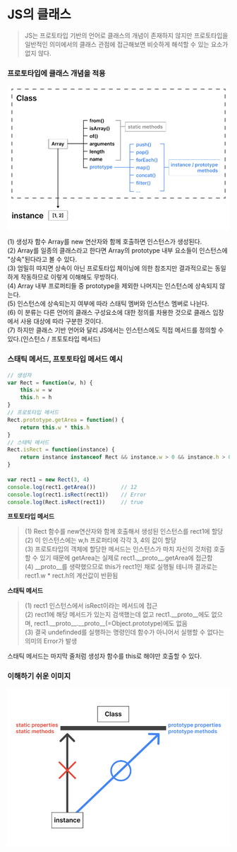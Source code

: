 # JS의 클래스
> JS는 프로토타입 기반의 언어로 클래스의 개념이 존재하지 않지만 프로토타입을 일반적인 의미에서의 클래스 관점에 접근해보면 비슷하게 해석할 수 있는 요소가 없지 않다.

### 프로토타입에 클래스 개념을 적용
![3](/HongSeon/7.클래스/img/클래스3.png)

(1) 생성자 함수 Array를 new 연산자와 함께 호출하면 인스턴스가 생성된다. <br>
(2) Array를 일종의 클래스라고 한다면 Array의 prototype 내부 요소들이 인스턴스에 "상속"된다라고 볼 수 있다. <br>
(3) 엄밀히 따지면 상속이 아닌 프로토타입 체이닝에 의한 참조지만 결과적으로는 동일하게 작동하므로 이렇게 이해해도 무방하다. <br>
(4) Array 내부 프로퍼티들 중 prototype을 제외한 나머지는 인스턴스에 상속되지 않는다. <br>
(5) 인스턴스에 상속되는지 여부에 따라 스태틱 멤버와 인스턴스 멤버로 나뉜다. <br>
(6) 이 분류는 다른 언어의 클래스 구성요소에 대한 정의를 차용한 것으로 클래스 입장에서 사용 대상에 따라 구분한 것이다. <br>
(7) 하지만 클래스 기반 언어와 달리 JS에서는 인스턴스에도 직접 메서드를 정의할 수 있다.(인스턴스 / 프토토타입 메서드) <br>

### 스태틱 메서드, 프토토타입 메서드 예시
```js
// 생성자
var Rect = function(w, h) {
    this.w = w
    this.h = h
}
// 프로토타입 메서드
Rect.prototype.getArea = function() {
    return this.w * this.h
}
// 스태틱 메서드
Rect.isRect = function(instance) {
    return instance instanceof Rect && instance.w > 0 && instance.h > 0
}

var rect1 = new Rect(3, 4)
console.log(rect1.getArea())        // 12 
console.log(rect1.isRect(rect1))    // Error
console.log(Rect.isRect(rect1))     // true
```
**프토토타입 메서드**
>(1) Rect 함수를 new연산자와 함께 호출해서 생성된 인스턴스를 rect1에 할당 <br>
(2) 이 인스턴스에는 w,h 프로퍼티에 각각 3, 4의 값이 할당 <br>
(3) 프로토타입의 객체에 할당한 메서드는 인스턴스가 마치 자신의 것처럼 호출할 수 있기 때문에 getArea는 실제로 rect1.\_\_proto\_\_.getArea에 접근함 <br>
(4) \_\_proto\_\_를 생략했으므로 this가 rect1인 채로 실행될 테니까 결과로는 rect1.w * rect.h의 계산값이 반환됨 <br>

**스태틱 메서드**
>(1) rect1 인스턴스에서 isRect이라는 메서드에 접근 <br>
(2) rect1에 해당 메서드가 있는지 검색했는데 없고 rect1.\_\_proto\_\_에도 없으며, rect1.\_\_proto\_\_.\_\_proto\_\_(=Object.prototype)에도 없음 <br>
(3) 결국 undefinded를 실행하는 명령인데 함수가 아니어서 실행할 수 없다는 의미의 Error가 발생 <br>

스태틱 메서드는 마지막 줄처럼 생성자 함수를 this로 해야만 호출할 수 있다.

### 이해하기 쉬운 이미지
![4](/HongSeon/7.클래스/img/클래스4.png)
